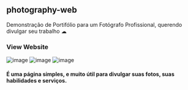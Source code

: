 ## photography-web
Demonstração de Portifólio para um Fotógrafo Profissional, querendo divulgar seu trabalho ☁

### View Website 

![image](https://github.com/Rauberrr/photography-web/assets/122047676/83d7496e-c026-412a-b377-4f21eb7a44af)
![image](https://github.com/Rauberrr/photography-web/assets/122047676/617108fa-6a3a-4fee-b790-3c0af8e3563a)
![image](https://github.com/Rauberrr/photography-web/assets/122047676/b697f7d0-4b74-475b-8daf-148088df387d)

#### É uma página simples, e muito útil para divulgar suas fotos, suas habilidades e serviços.  
